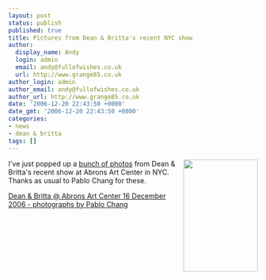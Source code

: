 ```yaml
---
layout: post
status: publish
published: true
title: Pictures from Dean & Britta's recent NYC show
author:
  display_name: Andy
  login: admin
  email: andy@fullofwishes.co.uk
  url: http://www.grange85.co.uk
author_login: admin
author_email: andy@fullofwishes.co.uk
author_url: http://www.grange85.co.uk
date: '2006-12-20 22:43:50 +0000'
date_gmt: '2006-12-20 22:43:50 +0000'
categories:
- news
- dean & britta
tags: []
---
```

<p><img src="http://media.fullofwishes.co.uk/07-dean_and_britta/show_assets/2006-12-16/20061216_dab_pablochhang_09.jpg" width="150" height="226" align="right"/>I've just popped up a <a href="http://www.grange85.co.uk/galaxie/index.php?type=1&id=850">bunch of photos</a> from Dean & Britta's recent show at Abrons Art Center in NYC. Thanks as usual to <span class="removed_link" title="http://www.pablochang.com">Pablo Chang</span> for these.</p>
<p><a href="http://www.grange85.co.uk/galaxie/index.php?type=1&id=850">Dean & Britta @ Abrons Art Center 16 December 2006 - photographs by Pablo Chang</a></p>
